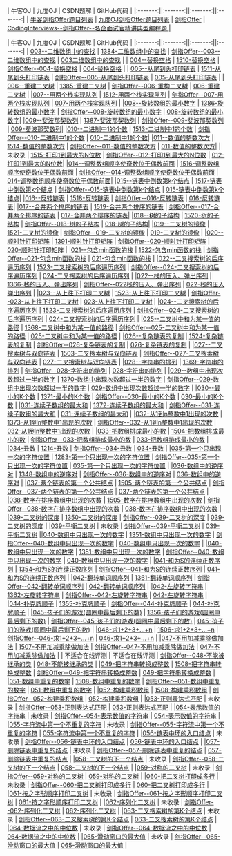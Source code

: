 | 牛客OJ | 九度OJ | CSDN题解 | GitHub代码 |
|:-------:||:-------:||:-------:||:-------:|
| [牛客剑指Offer题目列表](http://www.nowcoder.com/ta/coding-interviews?page=) | [九度OJ剑指Offer题目列表](http://ac.jobdu.com/hhtproblems.php) | [剑指Offer](http://blog.csdn.net/gatieme/article/category/6174073) | [CodingInterviews--剑指Offer--名企面试官精讲典型编程题 ](https://github.com/gatieme/CodingInterviews) | 
<br>

| 牛客OJ | 九度OJ | CSDN题解 | GitHub代码 |
|:-------:||:-------:||:-------:||:-------:|
| [003--二维数组中的查找](http://www.nowcoder.com/practice/abc3fe2ce8e146608e868a70efebf62e?tpId=13&tqId=11154&rp=1&ru=/ta/coding-interviews&qru=/ta/coding-interviews/question-ranking)  | [1384-二维数组中的查找](http://ac.jobdu.com/problem.php?pid=1384) |  [剑指Offer--003--二维数组中的查找](http://blog.csdn.net/gatieme/article/details/51100125)  | [003二维数组中的查找](https://github.com/gatieme/CodingInterviews/tree/master/003-%E4%BA%8C%E7%BB%B4%E6%95%B0%E7%BB%84%E4%B8%AD%E7%9A%84%E6%9F%A5%E6%89%BE) |
| [004--替换空格](http://www.nowcoder.com/practice/4060ac7e3e404ad1a894ef3e17650423?tpId=13&tqId=11155&rp=1&ru=/ta/coding-interviews&qru=/ta/coding-interviews/question-ranking)  | [1510-替换空格](http://ac.jobdu.com/problem.php?pid=1510)   | [剑指Offer--004-替换空格](http://blog.csdn.net/gatieme/article/details/51100630)   | [004-替换空格](https://github.com/gatieme/CodingInterviews/tree/master/004-%E6%9B%BF%E6%8D%A2%E7%A9%BA%E6%A0%BC)  |
| [005--从尾到头打印链表](http://www.nowcoder.com/practice/d0267f7f55b3412ba93bd35cfa8e8035?tpId=13&tqId=11156&rp=1&ru=/ta/coding-interviews&qru=/ta/coding-interviews/question-ranking) | [1511-从尾到头打印链表](http://ac.jobdu.com/problem.php?pid=1511)   | [剑指Offer--005-从尾到头打印链表](http://blog.csdn.net/gatieme/article/details/51107632)   | [005-从尾到头打印链表](https://github.com/gatieme/CodingInterviews/tree/master/005-%E4%BB%8E%E5%B0%BE%E5%88%B0%E5%A4%B4%E6%89%93%E5%8D%B0%E9%93%BE%E8%A1%A8)  |
| [006--重建二叉树](http://www.nowcoder.com/practice/8a19cbe657394eeaac2f6ea9b0f6fcf6?tpId=13&tqId=11157&rp=1&ru=%2Fta%2Fcoding-interviews&qru=%2Fta%2Fcoding-interviews%2Fquestion-ranking) | [1385-重建二叉树](http://ac.jobdu.com/problem.php?pid=1385)   | [剑指Offer--006-重构二叉树](http://blog.csdn.net/gatieme/article/details/51108612) | [006-重建二叉树](https://github.com/gatieme/CodingInterviews/tree/master/006-%E9%87%8D%E5%BB%BA%E4%BA%8C%E5%8F%89%E6%A0%91)  |
|[007--用两个栈实现队列](http://www.nowcoder.com/practice/54275ddae22f475981afa2244dd448c6?tpId=13&tqId=11158&rp=1&ru=/ta/coding-interviews&qru=/ta/coding-interviews/question-rankingg) | [1512-用两个栈实现队列](http://ac.jobdu.com/problem.php?pid=1512)   | [剑指Offer--007-用两个栈实现队列](http://blog.csdn.net/gatieme/article/details/51112580) | [007-用两个栈实现队列](https://github.com/gatieme/CodingInterviews/tree/master/007-%E7%94%A8%E4%B8%A4%E4%B8%AA%E6%A0%88%E5%AE%9E%E7%8E%B0%E9%98%9F%E5%88%97)   |
|[008--旋转数组的最小数字](http://www.nowcoder.com/practice/9f3231a991af4f55b95579b44b7a01ba?tpId=13&tqId=11159&rp=1&ru=%2Fta%2Fcoding-interviews&qru=%2Fta%2Fcoding-interviews%2Fquestion-rankingg)  | [1386-旋转数组的最小数字](http://ac.jobdu.com/problem.php?pid=1386)   | [剑指Offer--008-旋转数组的最小数字](http://blog.csdn.net/gatieme/article/details/51115386) | [008-旋转数组的最小数字](https://github.com/gatieme/CodingInterviews/tree/master/008-%E6%97%8B%E8%BD%AC%E6%95%B0%E7%BB%84%E7%9A%84%E6%9C%80%E5%B0%8F%E6%95%B0%E5%AD%97)|
|[009--斐波那契数列](http://www.nowcoder.com/practice/c6c7742f5ba7442aada113136ddea0c3?tpId=13&tqId=11160&rp=1&ru=%2Fta%2Fcoding-interviews&qru=%2Fta%2Fcoding-interviews%2Fquestion-rankingg) | [1387-斐波那契数列](http://ac.jobdu.com/problem.php?pid=1387) | [剑指Offer--009-斐波那契数列](http://blog.csdn.net/gatieme/article/details/51115810) | [009-斐波那契数列](https://github.com/gatieme/CodingInterviews/tree/master/009-%E6%96%90%E6%B3%A2%E9%82%A3%E5%A5%91%E6%95%B0%E5%88%97)|
|[010--二进制中1的个数](http://www.nowcoder.com/practice/c6c7742f5ba7442aada113136ddea0c3?tpId=13&tqId=11160&rp=1&ru=%2Fta%2Fcoding-interviews&qru=%2Fta%2Fcoding-interviews%2Fquestion-rankingg) | [1513-二进制中1的个数](http://ac.jobdu.com/problem.php?pid=1513) | [剑指Offer--010-二进制中1的个数](http://blog.csdn.net/gatieme/article/details/51122144) | [010-二进制中1的个数](https://github.com/gatieme/CodingInterviews/tree/master/010-二进制中1的个数)|
|[011--数值的整数次方](http://www.nowcoder.com/practice/1a834e5e3e1a4b7ba251417554e07c00?tpId=13&tqId=11165&rp=1&ru=/ta/coding-interviews&qru=/ta/coding-interviews/question-ranking) | [1514-数值的整数次方](http://ac.jobdu.com/problem.php?pid=1514) | [剑指Offer--011-数值的整数次方](http://blog.csdn.net/gatieme/article/details/51123043) | [011-数值的整数次方](https://github.com/gatieme/CodingInterviews/tree/master/011-数值的整数次方)|
| 未收录  | [1515-打印1到最大的N位数](http://ac.jobdu.com/problem.php?pid=1515) | [剑指Offer--012-打印1到最大的N位数](http://blog.csdn.net/gatieme/article/details/51132108) | [012-打印1到最大的N位数](https://github.com/gatieme/CodingInterviews/tree/master/012-%E6%89%93%E5%8D%B01%E5%88%B0%E6%9C%80%E5%A4%A7%E7%9A%84N%E4%BD%8D%E6%95%B0)|
|[014--调整数组顺序使奇数位于偶数前面](http://www.nowcoder.com/practice/beb5aa231adc45b2a5dcc5b62c93f593?tpId=13&tqId=11166&rp=1&ru=%2Fta%2Fcoding-interviews&qru=%2Fta%2Fcoding-interviews%2Fquestion-ranking) | [1516-调整数组顺序使奇数位于偶数前面](http://ac.jobdu.com/problem.php?pid=1516) | [剑指Offer--014-调整数组顺序使奇数位于偶数前面](http://blog.csdn.net/gatieme/article/details/51133277) | [014-调整数组顺序使奇数位于偶数前面](https://github.com/gatieme/CodingInterviews/tree/master/014-调整数组顺序使奇数位于偶数前面)|
|[015--链表中倒数第k个结点](http://www.nowcoder.com/practice/529d3ae5a407492994ad2a246518148a?tpId=13&tqId=11167&rp=1&ru=%2Fta%2Fcoding-interviews&qru=%2Fta%2Fcoding-interviews%2Fquestion-ranking) | [1517-链表中倒数第k个结点](http://ac.jobdu.com/problem.php?pid=1517) | [剑指Offer--015-链表中倒数第k个结点](http://blog.csdn.net/gatieme/article/details/51133817) | [015-链表中倒数第k个结点](https://github.com/gatieme/CodingInterviews/tree/master/015-链表中倒数第k个结点)|
|[016--反转链表](http://www.nowcoder.com/practice/75e878df47f24fdc9dc3e400ec6058ca?tpId=13&tqId=11168&rp=1&ru=%2Fta%2Fcoding-interviews&qru=%2Fta%2Fcoding-interviews%2Fquestion-ranking) | [1518-反转链表](http://ac.jobdu.com/problem.php?pid=1518) | [剑指Offer--016-反转链表](http://blog.csdn.net/gatieme/article/details/51135119) | [016-反转链表](https://github.com/gatieme/CodingInterviews/tree/master/016-反转链表)|
|[017--合并两个排序的链表](http://www.nowcoder.com/practice/d8b6b4358f774294a89de2a6ac4d9337?tpId=13&tqId=11169&rp=1&ru=%2Fta%2Fcoding-interviews&qru=%2Fta%2Fcoding-interviews%2Fquestion-ranking) | [1519-合并两个排序的链表](http://ac.jobdu.com/problem.php?pid=1518) | [剑指Offer--017-合并两个排序的链表](http://blog.csdn.net/gatieme/article/details/51138298) | [017-合并两个排序的链表](https://github.com/gatieme/CodingInterviews/tree/master/017-合并两个排序的链表)|
|[018--树的子结构](http://www.nowcoder.com/practice/6e196c44c7004d15b1610b9afca8bd88?tpId=13&tqId=11170&rp=1&ru=/ta/coding-interviews&qru=/ta/coding-interviews/question-ranking) | [1520-树的子结构](http://ac.jobdu.com/problem.php?pid=1520) | [剑指Offer--018-树的子结构](http://blog.csdn.net/gatieme/article/details/51151916) | [018-树的子结构](https://github.com/gatieme/CodingInterviews/tree/master/018-树的子结构)|
|[019--二叉树的镜像](http://www.nowcoder.com/practice/564f4c26aa584921bc75623e48ca3011?tpId=13&tqId=11171&rp=1&ru=/ta/coding-interviews&qru=/ta/coding-interviews/question-ranking) | [1521-二叉树的镜像](http://ac.jobdu.com/problem.php?pid=1521) | [剑指Offer--019-二叉树的镜像](http://blog.csdn.net/gatieme/article/details/51175749) | [019-二叉树的镜像](https://github.com/gatieme/CodingInterviews/tree/master/019-二叉树的镜像) |
|[020--顺时针打印矩阵](http://www.nowcoder.com/practice/9b4c81a02cd34f76be2659fa0d54342a?tpId=13&tqId=11172&rp=1&ru=/ta/coding-interviews&qru=/ta/coding-interviews/question-ranking) | [1391-顺时针打印矩阵](http://ac.jobdu.com/problem.php?pid=1391) | [剑指Offer--020-顺时针打印矩阵](http://blog.csdn.net/gatieme/article/details/51182615) | [020-顺时针打印矩阵](https://github.com/gatieme/CodingInterviews/tree/master/020-顺时针打印矩阵) |
|[021--包含min函数的栈](http://www.nowcoder.com/practice/4c776177d2c04c2494f2555c9fcc1e49?tpId=13&tqId=11173&rp=1&ru=/ta/coding-interviews&qru=/ta/coding-interviews/question-ranking) | [1522-包含min函数的栈](http://ac.jobdu.com/problem.php?pid=1522) | [剑指Offer--021-包含min函数的栈](http://blog.csdn.net/gatieme/article/details/51184578) | [021-包含min函数的栈](https://github.com/gatieme/CodingInterviews/tree/master/021-包含min函数的栈) |
|[022--二叉搜索树的后序遍历序列](http://www.nowcoder.com/practice/a861533d45854474ac791d90e447bafd?tpId=13&tqId=11176&rp=2&ru=/ta/coding-interviews&qru=/ta/coding-interviews/question-ranking) | [1523-二叉搜索树的后序遍历序列](http://ac.jobdu.com/problem.php?pid=1367) | [剑指Offer--024-二叉搜索树的后序遍历序列](http://blog.csdn.net/gatieme/article/details/51213665) | [024-二叉搜索树的后序遍历序列](https://github.com/gatieme/CodingInterviews/tree/master/024-二叉搜索树的后序遍历序列) |
|[022--栈的压入、弹出序列](http://www.nowcoder.com/practice/d77d11405cc7470d82554cb392585106?tpId=13&tqId=11174&rp=1&ru=%2Fta%2Fcoding-interviews&qru=%2Fta%2Fcoding-interviews%2Fquestion-ranking) | [1366-栈的压入、弹出序列](http://ac.jobdu.com/problem.php?pid=1366) | [剑指Offer--022栈的压入、弹出序列](http://blog.csdn.net/gatieme/article/details/51190653) | [022-栈的压入弹出序列](https://github.com/gatieme/CodingInterviews/tree/master/022-栈的压入弹出序列) |
|[023--从上往下打印二叉树](http://www.nowcoder.com/practice/7fe2212963db4790b57431d9ed259701?tpId=13&tqId=11175&rp=2&ru=/ta/coding-interviews&qru=/ta/coding-interviews/question-ranking) | [1523-从上往下打印二叉树](http://ac.jobdu.com/problem.php?pid=1523) | [剑指Offer--023-从上往下打印二叉树](http://blog.csdn.net/gatieme/article/details/51204976) | [023-从上往下打印二叉树](https://github.com/gatieme/CodingInterviews/tree/master/023-从上往下打印二叉树) |
|[024--二叉搜索树的后序遍历序列](http://www.nowcoder.com/practice/a861533d45854474ac791d90e447bafd?tpId=13&tqId=11176&rp=2&ru=/ta/coding-interviews&qru=/ta/coding-interviews/question-ranking) | [1523-二叉搜索树的后序遍历序列](http://ac.jobdu.com/problem.php?pid=1367) | [剑指Offer--024-二叉搜索树的后序遍历序列](http://blog.csdn.net/gatieme/article/details/51213665) | [024-二叉搜索树的后序遍历序列](https://github.com/gatieme/CodingInterviews/tree/master/024-二叉搜索树的后序遍历序列) |
|[025--二叉树中和为某一值的路径](http://www.nowcoder.com/practice/b736e784e3e34731af99065031301bca?tpId=13&tqId=11177&rp=2&ru=%2Fta%2Fcoding-interviews&qru=%2Fta%2Fcoding-interviews%2Fquestion-ranking) | [1368-二叉树中和为某一值的路径](http://ac.jobdu.com/problem.php?pid=1368) | [剑指Offer--025-二叉树中和为某一值的路径](http://blog.csdn.net/gatieme/article/details/51214182) | [025-二叉树中和为某一值的路径](https://github.com/gatieme/CodingInterviews/tree/master/025-二叉树中和为某一值的路径) |
|[026--复杂链表的复制](http://www.nowcoder.com/practice/f836b2c43afc4b35ad6adc41ec941dba?tpId=13&tqId=11178&rp=2&ru=%2Fta%2Fcoding-interviews&qru=%2Fta%2Fcoding-interviews%2Fquestion-ranking) | [1524-复杂链表的复制](http://ac.jobdu.com/problem.php?pid=1524) | [剑指Offer--026-复杂链表的复制](http://blog.csdn.net/gatieme/article/details/51227939) | [026-复杂链表的复制](https://github.com/gatieme/CodingInterviews/tree/master/026-复杂链表的复制) |
|[027--二叉搜索树与双向链表](http://www.nowcoder.com/practice/947f6eb80d944a84850b0538bf0ec3a5?tpId=13&tqId=11179&rp=2&ru=%2Fta%2Fcoding-interviews&qru=%2Fta%2Fcoding-interviews%2Fquestion-ranking) | [1503-二叉搜索树与双向链表](http://ac.jobdu.com/problem.php?pid=1503) | [剑指Offer--027-二叉搜索树与双向链表](http://blog.csdn.net/gatieme/article/details/51234524) | [027-二叉搜索树与双向链表](https://github.com/gatieme/CodingInterviews/tree/master/027-二叉搜索树与双向链表) |
|[028--字符串的排列](http://www.nowcoder.com/practice/fe6b651b66ae47d7acce78ffdd9a96c7?tpId=13&tqId=11180&rp=2&ru=%2Fta%2Fcoding-interviews&qru=%2Fta%2Fcoding-interviews%2Fquestion-ranking) | [1369-字符串的排列](http://ac.jobdu.com/problem.php?pid=1369) | [剑指Offer--028-字符串的排列](http://blog.csdn.net/gatieme/article/details/51251158) | [028-字符串的排列](https://github.com/gatieme/CodingInterviews/tree/master/028-字符串的排列) |
|[029--数组中出现次数超过一半的数字](http://www.nowcoder.com/practice/e8a1b01a2df14cb2b228b30ee6a92163?tpId=13&tqId=11181&rp=2&ru=/ta/coding-interviews&qru=/ta/coding-interviews/question-ranking) | [1370-数组中出现次数超过一半的数字](http://ac.jobdu.com/problem.php?pid=1370) | [剑指Offer--029-数组中出现次数超过一半的数字](http://blog.csdn.net/gatieme/article/details/51251311) | [029-数组中出现次数超过一半的数字](https://github.com/gatieme/CodingInterviews/tree/master/029-数组中出现次数超过一半的数字) |
|[030--最小的K个数](http://www.nowcoder.com/practice/6a296eb82cf844ca8539b57c23e6e9bf?tpId=13&tqId=11182&rp=2&ru=%2Fta%2Fcoding-interviews&qru=%2Fta%2Fcoding-interviews%2Fquestion-ranking) | [1371-最小的K个数](http://ac.jobdu.com/problem.php?pid=1371) | [剑指Offer--030-最小的K个数](http://blog.csdn.net/gatieme/article/details/51251311) | [030-最小的K个数](https://github.com/gatieme/CodingInterviews/tree/master/030-最小的K个数) |
|[031-连续子数组的最大和](http://www.nowcoder.com/practice/459bd355da1549fa8a49e350bf3df484?tpId=13&tqId=11183&rp=2&ru=%2Fta%2Fcoding-interviews&qru=%2Fta%2Fcoding-interviews%2Fquestion-ranking) | [1372-连续子数组的最大和](http://ac.jobdu.com/problem.php?pid=1372) | [剑指Offer--031-连续子数组的最大和](http://blog.csdn.net/gatieme/article/details/51287801) | [031-连续子数组的最大和](https://github.com/gatieme/CodingInterviews/tree/master/031-连续子数组的最大和) |
|[032-从1到n整数中1出现的次数](http://www.nowcoder.com/practice/bd7f978302044eee894445e244c7eee6?tpId=13&tqId=11184&rp=2&ru=%2Fta%2Fcoding-interviews&qru=%2Fta%2Fcoding-interviews%2Fquestion-ranking) | [1373-从1到n整数中1出现的次数](http://ac.jobdu.com/problem.php?pid=1373) | [剑指Offer--032-从1到n整数中1出现的次数](http://blog.csdn.net/gatieme/article/details/51292339) | [032-从1到n整数中1出现的次数](https://github.com/gatieme/CodingInterviews/tree/master/032-从1到n整数中1出现的次数) |
|[033-把数组排成最小的数](http://www.nowcoder.com/practice/8fecd3f8ba334add803bf2a06af1b993?tpId=13&tqId=11185&rp=2&ru=%2Fta%2Fcoding-interviews&qru=%2Fta%2Fcoding-interviews%2Fquestion-ranking) | [1504-把数组排成最小的数](http://ac.jobdu.com/problem.php?pid=1504) | [剑指Offer--033-把数组排成最小的数](http://blog.csdn.net/gatieme/article/details/51303662) | [033-把数组排成最小的数](https://github.com/gatieme/CodingInterviews/tree/master/033-把数组排成最小的数) |
|[034-丑数](http://www.nowcoder.com/practice/6aa9e04fc3794f68acf8778237ba065b?tpId=13&tqId=11186&rp=2&ru=%2Fta%2Fcoding-interviews&qru=%2Fta%2Fcoding-interviews%2Fquestion-ranking) | [1214-丑数](http://ac.jobdu.com/problem.php?pid=1214) | [剑指Offer--034-丑数](http://blog.csdn.net/gatieme/article/details/51308037) | [034-丑数](https://github.com/gatieme/CodingInterviews/tree/master/034-丑数) |
|[035-第一个只出现一次的字符位置](http://www.nowcoder.com/practice/1c82e8cf713b4bbeb2a5b31cf5b0417c?tpId=13&tqId=11187&rp=2&ru=%2Fta%2Fcoding-interviews&qru=%2Fta%2Fcoding-interviews%2Fquestion-ranking) | [1283-第一个只出现一次的字符位置](http://ac.jobdu.com/problem.php?pid=1283) | [剑指Offer--035-第一个只出现一次的字符位置](http://blog.csdn.net/gatieme/article/details/51319158) | [035-第一个只出现一次的字符位置](https://github.com/gatieme/CodingInterviews/tree/master/035-第一个只出现一次的字符位置) |
|[036-数组中的逆序对](http://www.nowcoder.com/practice/96bd6684e04a44eb80e6a68efc0ec6c5?tpId=13&tqId=11188&rp=2&ru=%2Fta%2Fcoding-interviews&qru=%2Fta%2Fcoding-interviews%2Fquestion-ranking) | [1348-数组中的逆序对](http://ac.jobdu.com/problem.php?pid=1348) | [剑指Offer--036-数组中的逆序对](http://blog.csdn.net/gatieme/article/details/51326994) | [036-数组中的逆序对](https://github.com/gatieme/CodingInterviews/tree/master/036-数组中的逆序对) |
|[037-两个链表的第一个公共结点](http://www.nowcoder.com/practice/6ab1d9a29e88450685099d45c9e31e46?tpId=13&tqId=11189&rp=2&ru=%2Fta%2Fcoding-interviews&qru=%2Fta%2Fcoding-interviews%2Fquestion-ranking) | [1505-两个链表的第一个公共结点](http://ac.jobdu.com/problem.php?pid=1505) | [剑指Offer--037-两个链表的第一个公共结点](http://blog.csdn.net/gatieme/article/details/51330871) | [037-两个链表的第一个公共结点](https://github.com/gatieme/CodingInterviews/tree/master/037-两个链表的第一个公共结点) |
|[038-数字在排序数组中出现的次数](http://www.nowcoder.com/practice/70610bf967994b22bb1c26f9ae901fa2?tpId=13&tqId=11190&rp=2&ru=%2Fta%2Fcoding-interviews&qru=%2Fta%2Fcoding-interviews%2Fquestion-ranking) | [1505-数字在排序数组中出现的次数](http://ac.jobdu.com/problem.php?pid=1349) | [剑指Offer--038-数字在排序数组中出现的次数](http://blog.csdn.net/gatieme/article/details/51330871) | [038-数字在排序数组中出现的次数](https://github.com/gatieme/CodingInterviews/tree/master/038-数字在排序数组中出现的次数) |
|[039-二叉树的深度](http://www.nowcoder.com/practice/435fb86331474282a3499955f0a41e8b?tpId=13&tqId=11191&rp=2&ru=%2Fta%2Fcoding-interviews&qru=%2Fta%2Fcoding-interviews%2Fquestion-ranking) | [1350-二叉树的深度](http://ac.jobdu.com/problem.php?pid=1350) | [剑指Offer--039-二叉树的深度](http://blog.csdn.net/gatieme/article/details/51339884) | [039-二叉树的深度](https://github.com/gatieme/CodingInterviews/tree/master/039-二叉树的深度) |
|[039-平衡二叉树](http://www.nowcoder.com/practice/8b3b95850edb4115918ecebdf1b4d222?tpId=13&tqId=11192&rp=2&ru=%2Fta%2Fcoding-interviews&qru=%2Fta%2Fcoding-interviews%2Fquestion-ranking) | 未收录 | [剑指Offer--039-平衡二叉树](http://blog.csdn.net/gatieme/article/details/51346422) | [039-平衡二叉树](https://github.com/gatieme/CodingInterviews/tree/master/039-平衡二叉树%5B附加%5D) ||[040-数组中只出现一次的数字](http://www.nowcoder.com/practice/e02fdb54d7524710a7d664d082bb7811?tpId=13&tqId=11193&rp=2&ru=%2Fta%2Fcoding-interviews&qru=%2Fta%2Fcoding-interviews%2Fquestion-ranking) | [1351-数组中只出现一次的数字](http://ac.jobdu.com/problem.php?pid=1351) | [剑指Offer--040-数组中只出现一次的数字](http://blog.csdn.net/gatieme/article/details/51352156) | [040-数组中只出现一次的数字](https://github.com/gatieme/CodingInterviews/tree/master/040-数组中只出现一次的数字) |
|[040-数组中只出现一次的数字](http://www.nowcoder.com/practice/e02fdb54d7524710a7d664d082bb7811?tpId=13&tqId=11193&rp=2&ru=%2Fta%2Fcoding-interviews&qru=%2Fta%2Fcoding-interviews%2Fquestion-ranking) | [1351-数组中只出现一次的数字](http://ac.jobdu.com/problem.php?pid=1351) | [剑指Offer--040-数组中只出现一次的数字](http://blog.csdn.net/gatieme/article/details/51352156) | [040-数组中只出现一次的数字](https://github.com/gatieme/CodingInterviews/tree/master/040-数组中只出现一次的数字) |
|[041-和为S的连续正数序列](http://www.nowcoder.com/practice/c451a3fd84b64cb19485dad758a55ebe?tpId=13&tqId=11194&rp=2&ru=%2Fta%2Fcoding-interviews&qru=%2Fta%2Fcoding-interviews%2Fquestion-ranking) | [1354-和为S的连续正数序列](http://ac.jobdu.com/problem.php?pid=1354) | [剑指Offer--041-和为S的连续正数序列](http://blog.csdn.net/gatieme/article/details/51357308) | [041-和为S的连续正数序列](https://github.com/gatieme/CodingInterviews/tree/master/041-和为S的连续正数序列) |
|[042-翻转单词顺序列](http://www.nowcoder.com/practice/3194a4f4cf814f63919d0790578d51f3?tpId=13&tqId=11197&rp=2&ru=%2Fta%2Fcoding-interviews&qru=%2Fta%2Fcoding-interviews%2Fquestion-ranking) | [1361-翻转单词顺序列](http://ac.jobdu.com/problem.php?pid=1361) | [剑指Offer--042-翻转单词顺序列](http://blog.csdn.net/gatieme/article/details/51419097) | [042-翻转单词顺序列](https://github.com/gatieme/CodingInterviews/tree/master/042-翻转单词顺序列) |
|[042-左旋转字符串](http://www.nowcoder.com/practice/12d959b108cb42b1ab72cef4d36af5ec?tpId=13&tqId=11196&rp=2&ru=%2Fta%2Fcoding-interviews&qru=%2Fta%2Fcoding-interviews%2Fquestion-ranking) | [1362-左旋转字符串](http://ac.jobdu.com/problem.php?pid=1362) | [剑指Offer--042-左旋转字符串](http://blog.csdn.net/gatieme/article/details/51407858) | [042-左旋转字符串](https://github.com/gatieme/CodingInterviews/tree/master/042-左旋转字符串) |
|[044-扑克牌顺子](http://www.nowcoder.com/practice/762836f4d43d43ca9deb273b3de8e1f4?tpId=13&tqId=11198&rp=2&ru=%2Fta%2Fcoding-interviews&qru=%2Fta%2Fcoding-interviews%2Fquestion-ranking) | [1355-扑克牌顺子](http://ac.jobdu.com/problem.php?pid=1355) | [剑指Offer--044-扑克牌顺子](http://blog.csdn.net/gatieme/article/details/51427573) | [044-扑克牌顺子](https://github.com/gatieme/CodingInterviews/tree/master/044-扑克牌顺子) |
|[045-孩子们的游戏(圆圈中最后剩下的数)](http://www.nowcoder.com/practice/f78a359491e64a50bce2d89cff857eb6?tpId=13&tqId=11199&rp=2&ru=%2Fta%2Fcoding-interviews&qru=%2Fta%2Fcoding-interviews%2Fquestion-ranking) | [1356-孩子们的游戏(圆圈中最后剩下的数)](http://ac.jobdu.com/problem.php?pid=1356) | [剑指Offer--045-孩子们的游戏(圆圈中最后剩下的数)](http://blog.csdn.net/gatieme/article/details/51435055) | [045-孩子们的游戏(圆圈中最后剩下的数)](https://github.com/gatieme/CodingInterviews/tree/master/045-孩子们的游戏(圆圈中最后剩下的数)) |
|[046-求1+2+3+...+n](http://www.nowcoder.com/practice/7a0da8fc483247ff8800059e12d7caf1?tpId=13&tqId=11200&rp=2&ru=%2Fta%2Fcoding-interviews&qru=%2Fta%2Fcoding-interviews%2Fquestion-ranking) | [1506-求1+2+3+...+n](http://ac.jobdu.com/problem.php?pid=1506) | [剑指Offer--046-求1+2+3+...+n](http://blog.csdn.net/gatieme/article/details/51485713) | [046-求1+2+3+...+n](https://github.com/gatieme/CodingInterviews/tree/master/046-求1+2+3+...+n) |
|[047-不用加减乘除做加法](http://www.nowcoder.com/practice/59ac416b4b944300b617d4f7f111b215?tpId=13&tqId=11201&rp=2&ru=%2Fta%2Fcoding-interviews&qru=%2Fta%2Fcoding-interviews%2Fquestion-ranking) | [1507-不用加减乘除做加法](http://ac.jobdu.com/problem.php?pid=1507) | [剑指Offer--047-不用加减乘除做加法](http://blog.csdn.net/gatieme/article/details/51493414) | [047-不用加减乘除做加法](https://github.com/gatieme/CodingInterviews/tree/master/047-不用加减乘除做加法) |
| 不适合在线评测 | 不适合在线评测 | [剑指Offer--048-不能被继承的类](http://blog.csdn.net/gatieme/article/details/51485713) | [048-不能被继承的类](https://github.com/gatieme/CodingInterviews/tree/master/048-不能被继承的类) |
|[049-把字符串转换成整数](http://www.nowcoder.com/practice/1277c681251b4372bdef344468e4f26e?tpId=13&tqId=11202&rp=2&ru=%2Fta%2Fcoding-interviews&qru=%2Fta%2Fcoding-interviews%2Fquestion-ranking) | [1508-把字符串转换成整数](http://ac.jobdu.com/problem.php?pid=1508) | [剑指Offer--049-把字符串转换成整数](http://blog.csdn.net/gatieme/article/details/51502651) | [049-把字符串转换成整数](https://github.com/gatieme/CodingInterviews/tree/master/049-把字符串转换成整数) |
|[051-数组中重复的数字](http://www.nowcoder.com/practice/623a5ac0ea5b4e5f95552655361ae0a8?tpId=13&tqId=11203&rp=2&ru=%2Fta%2Fcoding-interviews&qru=%2Fta%2Fcoding-interviews%2Fquestion-ranking) | [1508-数组中重复的数字](http://ac.jobdu.com/problem.php?pid=1508) | [剑指Offer--051-数组中重复的数字](http://blog.csdn.net/gatieme/article/details/51540159) | [051-数组中重复的数字](https://github.com/gatieme/CodingInterviews/tree/master/051-数组中重复的数字) |
|[052-构建乘积数组](http://www.nowcoder.com/practice/94a4d381a68b47b7a8bed86f2975db46?tpId=13&tqId=11204&rp=2&ru=%2Fta%2Fcoding-interviews&qru=%2Fta%2Fcoding-interviews%2Fquestion-ranking) | [1508-构建乘积数组](http://ac.jobdu.com/problem.php?pid=1508) | [剑指Offer--052-构建乘积数组](http://blog.csdn.net/gatieme/article/details/51540159) | [052-构建乘积数组](https://github.com/gatieme/CodingInterviews/tree/master/052-构建乘积数组) |
|[053-正则表达式匹配](http://www.nowcoder.com/practice/45327ae22b7b413ea21df13ee7d6429c?tpId=13&tqId=11205&rp=2&ru=%2Fta%2Fcoding-interviews&qru=%2Fta%2Fcoding-interviews%2Fquestion-ranking) | 未收录 | [剑指Offer--053-正则表达式匹配](http://blog.csdn.net/gatieme/article/details/51542072) | [053-正则表达式匹配](https://github.com/gatieme/CodingInterviews/tree/master/053-正则表达式匹配) |
|[054-表示数值的字符串](http://www.nowcoder.com/practice/6f8c901d091949a5837e24bb82a731f2?tpId=13&tqId=11206&rp=2&ru=%2Fta%2Fcoding-interviews&qru=%2Fta%2Fcoding-interviews%2Fquestion-ranking) | 未收录 | [剑指Offer--054-表示数值的字符串](http://blog.csdn.net/gatieme/article/details/51559282) | [054-表示数值的字符串](https://github.com/gatieme/CodingInterviews/tree/master/054-表示数值的字符串) |
|[055-字符流中第一个不重复的字符](http://www.nowcoder.com/practice/00de97733b8e4f97a3fb5c680ee10720?tpId=13&tqId=11207&rp=3&ru=/ta/coding-interviews&qru=/ta/coding-interviews/question-ranking) | 未收录 | [剑指Offer--055-字符流中第一个不重复的字符](http://blog.csdn.net/gatieme/article/details/51598809) | [055-字符流中第一个不重复的字符](https://github.com/gatieme/CodingInterviews/tree/master/055-字符流中第一个不重复的字符) |
|[056-链表中环的入口结点](http://www.nowcoder.com/practice/253d2c59ec3e4bc68da16833f79a38e4?tpId=13&tqId=11208&rp=3&ru=%2Fta%2Fcoding-interviews&qru=%2Fta%2Fcoding-interviews%2Fquestion-ranking) | 未收录 | [剑指Offer--056-链表中环的入口结点](http://blog.csdn.net/gatieme/article/details/51602910) | [056-链表中环的入口结点](https://github.com/gatieme/CodingInterviews/tree/master/056-链表中环的入口结点) |
|[057-删除链表中重复的结点](http://www.nowcoder.com/practice/fc533c45b73a41b0b44ccba763f866ef?tpId=13&tqId=11209&rp=3&ru=%2Fta%2Fcoding-interviews&qru=%2Fta%2Fcoding-interviews%2Fquestion-ranking) | 未收录 | [剑指Offer--057-删除链表中重复的结点](http://blog.csdn.net/gatieme/article/details/51604199) | [057-删除链表中重复的结点](https://github.com/gatieme/CodingInterviews/tree/master/057-删除链表中重复的结点) |
|[058-二叉树的下一个结点](http://www.nowcoder.com/practice/9023a0c988684a53960365b889ceaf5e?tpId=13&tqId=11210&rp=3&ru=%2Fta%2Fcoding-interviews&qru=%2Fta%2Fcoding-interviews%2Fquestion-ranking) | 未收录 | [剑指Offer--058-二叉树的下一个结点](http://blog.csdn.net/gatieme/article/details/51620237) | [058-二叉树的下一个结点](https://github.com/gatieme/CodingInterviews/tree/master/058-二叉树的下一个结点) |
|[059-对称的二叉树](http://www.nowcoder.com/practice/ff05d44dfdb04e1d83bdbdab320efbcb?tpId=13&tqId=11211&rp=3&ru=%2Fta%2Fcoding-interviews&qru=%2Fta%2Fcoding-interviews%2Fquestion-ranking) | 未收录 | [剑指Offer--059-对称的二叉树](http://blog.csdn.net/gatieme/article/details/51620237) | [059-对称的二叉树](https://github.com/gatieme/CodingInterviews/tree/master/059-对称的二叉树) |
|[060-把二叉树打印成多行](http://www.nowcoder.com/practice/445c44d982d04483b04a54f298796288?tpId=13&tqId=11213&rp=3&ru=/ta/coding-interviews&qru=/ta/coding-interviews/question-ranking) | 未收录 | [剑指Offer--060-把二叉树打印成多行](http://blog.csdn.net/gatieme/article/details/51622025) | [060-把二叉树打印成多行](https://github.com/gatieme/CodingInterviews/tree/master/060-把二叉树打印成多行) |
|[061-按之字形顺序打印二叉树](http://www.nowcoder.com/practice/91b69814117f4e8097390d107d2efbe0?rp=3) | 未收录 | [剑指Offer--061-按之字形顺序打印二叉树](http://blog.csdn.net/gatieme/article/details/51763476) | [061-按之字形顺序打印二叉树](https://github.com/gatieme/CodingInterviews/tree/master/061-按之字形顺序打印二叉树) |
|[062-序列化二叉树](http://www.nowcoder.com/practice/cf7e25aa97c04cc1a68c8f040e71fb84?tpId=13&tqId=11214&rp=4) | 未收录 | [剑指Offer--062-序列化二叉树](http://blog.csdn.net/gatieme/article/details/51901268) | [062-序列化二叉树](https://github.com/gatieme/CodingInterviews/tree/master/062-序列化二叉树) |
|[063-二叉搜索树的第K个结点](http://www.nowcoder.com/practice/ef068f602dde4d28aab2b210e859150a?tpId=13&tqId=11215&rp=4) | 未收录 | [剑指Offer--063-二叉搜索树的第K个结点](http://blog.csdn.net/gatieme/article/details/51902530) | [063-二叉搜索树的第K个结点](https://github.com/gatieme/CodingInterviews/tree/master/063-二叉搜索树的第K个结点) |
|[064-数据流之中的中位数](http://www.nowcoder.com/practice/9be0172896bd43948f8a32fb954e1be1?tpId=13&tqId=11216&rp=4) | 未收录 | [剑指Offer--064-数据流之中的中位数](http://blog.csdn.net/gatieme/article/details/51908274) | [064-数据流之中的中位数](https://github.com/gatieme/CodingInterviews/tree/master/064-数据流之中的中位数) |
|[065-滑动窗口的最大值](http://www.nowcoder.com/practice/1624bc35a45c42c0bc17d17fa0cba788?tpId=13&tqId=11217&rp=4) | 未收录 |  [剑指Offer--065-滑动窗口的最大值](http://blog.csdn.net/gatieme/article/details/51915826) | [065-滑动窗口的最大值](https://github.com/gatieme/CodingInterviews/tree/master/065-滑动窗口的最大值) |

